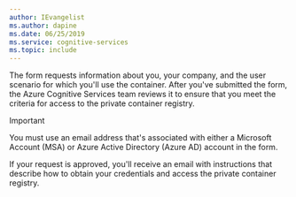 ```yaml
---
author: IEvangelist
ms.author: dapine
ms.date: 06/25/2019
ms.service: cognitive-services
ms.topic: include
---
```


The form requests information about you, your company, and the user scenario for which you'll use the container. After you've submitted the form, the Azure Cognitive Services team reviews it to ensure that you meet the criteria for access to the private container registry.

> [!IMPORTANT]
> You must use an email address that's associated with either a Microsoft Account (MSA) or Azure Active Directory (Azure AD) account in the form.

If your request is approved, you'll receive an email with instructions that describe how to obtain your credentials and access the private container registry.